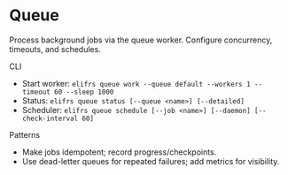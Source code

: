# Queue

Process background jobs via the queue worker. Configure concurrency, timeouts, and schedules.

CLI
- Start worker: `elifrs queue work --queue default --workers 1 --timeout 60 --sleep 1000`
- Status: `elifrs queue status [--queue <name>] [--detailed]`
- Scheduler: `elifrs queue schedule [--job <name>] [--daemon] [--check-interval 60]`

Patterns
- Make jobs idempotent; record progress/checkpoints.
- Use dead-letter queues for repeated failures; add metrics for visibility.
